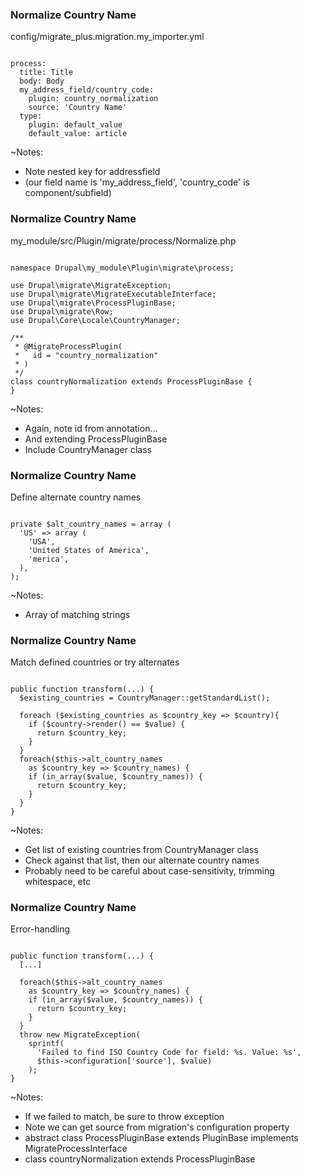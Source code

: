 ### Normalize Country Name

config/migrate_plus.migration.my_importer.yml

<pre><code data-trim data-noescape>
process:
  title: Title
  body: Body
  my_address_field/country_code:
    plugin: country_normalization
    source: 'Country Name'
  type:
    plugin: default_value
    default_value: article
</code></pre>

~Notes:

* Note nested key for addressfield
* (our field name is 'my_address_field', 'country_code' is component/subfield)


### Normalize Country Name

my_module/src/Plugin/migrate/process/Normalize.php

<pre><code class="php" data-trim data-noescape>
namespace Drupal\my_module\Plugin\migrate\process;

use Drupal\migrate\MigrateException;
use Drupal\migrate\MigrateExecutableInterface;
use Drupal\migrate\ProcessPluginBase;
use Drupal\migrate\Row;
use Drupal\Core\Locale\CountryManager;

/**
 * @MigrateProcessPlugin(
 *   id = "country_normalization"
 * )
 */
class countryNormalization extends ProcessPluginBase {
}
</code></pre>

~Notes:

* Again, note id from annotation...
* And extending ProcessPluginBase
* Include CountryManager class


### Normalize Country Name

Define alternate country names

<pre><code class="php" data-trim data-noescape>
private $alt_country_names = array (
  'US' => array (
    'USA',
    'United States of America',
    'merica',
  ),
);
</code></pre>

~Notes:

* Array of matching strings


### Normalize Country Name

Match defined countries or try alternates

<pre><code class="php" data-trim data-noescape>
public function transform(...) {
  $existing_countries = CountryManager::getStandardList();

  foreach ($existing_countries as $country_key => $country){
    if ($country->render() == $value) {
      return $country_key;
    }
  }
  foreach($this->alt_country_names
    as $country_key => $country_names) {
    if (in_array($value, $country_names)) {
      return $country_key;
    }
  }
}
</code></pre>

~Notes:

* Get list of existing countries from CountryManager class
* Check against that list, then our alternate country names
* Probably need to be careful about case-sensitivity, trimming whitespace, etc


### Normalize Country Name

Error-handling

<pre><code class="php" data-trim data-noescape>
public function transform(...) {
  [...]

  foreach($this->alt_country_names
    as $country_key => $country_names) {
    if (in_array($value, $country_names)) {
      return $country_key;
    }
  }
  throw new MigrateException(
    sprintf(
      'Failed to find ISO Country Code for field: %s. Value: %s',
      $this->configuration['source'], $value)
    );
}
</code></pre>

~Notes:

* If we failed to match, be sure to throw exception
* Note we can get source from migration's configuration property
* abstract class ProcessPluginBase extends PluginBase implements MigrateProcessInterface
* class countryNormalization extends ProcessPluginBase
